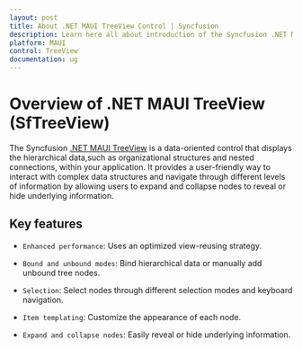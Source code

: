 ```yaml
---
layout: post
title: About .NET MAUI TreeView Control | Syncfusion
description: Learn here all about introduction of the Syncfusion .NET MAUI TreeView (SfTreeView) control, its elements and more.
platform: MAUI
control: TreeView
documentation: ug
---
```


# Overview of .NET MAUI TreeView (SfTreeView)

The Syncfusion [.NET MAUI TreeView](https://www.syncfusion.com/maui-controls/maui-treeview) is a data-oriented control that displays the hierarchical data,such as organizational structures and nested connections, within your application. It provides a user-friendly way to interact with complex data structures and navigate through different levels of information by allowing users to expand and collapse nodes to reveal or hide underlying information.

## Key features

 * `Enhanced performance`: Uses an optimized view-reusing strategy.

 * `Bound and unbound modes`: Bind hierarchical data or manually add unbound tree nodes.

 * `Selection`: Select nodes through different selection modes and keyboard navigation.

 * `Item templating`: Customize the appearance of each node.

 * `Expand and collapse nodes`: Easily reveal or hide underlying information.